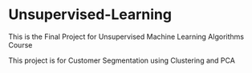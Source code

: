 # Unsupervised-Learning
This is the Final Project for Unsupervised Machine Learning Algorithms Course

This project is for Customer Segmentation using Clustering and PCA

